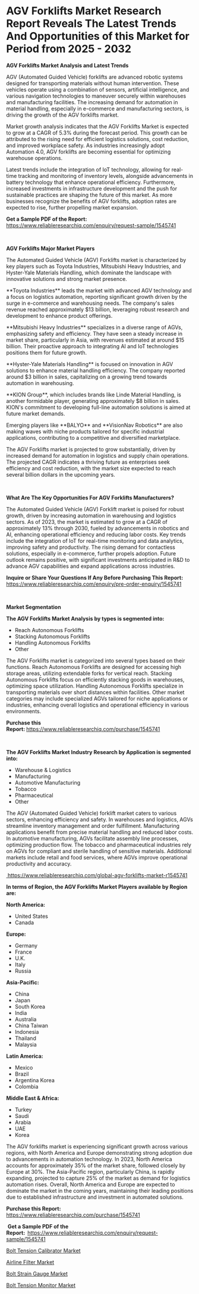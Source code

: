 <p><h1>AGV Forklifts Market Research Report Reveals The Latest Trends And Opportunities of this Market for Period from 2025 - 2032</h1></p><p><strong>AGV Forklifts Market Analysis and Latest Trends</strong></p>
<p><p>AGV (Automated Guided Vehicle) forklifts are advanced robotic systems designed for transporting materials without human intervention. These vehicles operate using a combination of sensors, artificial intelligence, and various navigation technologies to maneuver securely within warehouses and manufacturing facilities. The increasing demand for automation in material handling, especially in e-commerce and manufacturing sectors, is driving the growth of the AGV forklifts market.</p><p>Market growth analysis indicates that the AGV Forklifts Market is expected to grow at a CAGR of 5.3% during the forecast period. This growth can be attributed to the rising need for efficient logistics solutions, cost reduction, and improved workplace safety. As industries increasingly adopt Automation 4.0, AGV forklifts are becoming essential for optimizing warehouse operations.</p><p>Latest trends include the integration of IoT technology, allowing for real-time tracking and monitoring of inventory levels, alongside advancements in battery technology that enhance operational efficiency. Furthermore, increased investments in infrastructure development and the push for sustainable practices are shaping the future of this market. As more businesses recognize the benefits of AGV forklifts, adoption rates are expected to rise, further propelling market expansion.</p></p>
<p><strong>Get a Sample PDF of the Report:&nbsp;</strong> <a href="https://www.reliableresearchiq.com/enquiry/request-sample/1545741?utm_campaign=1088&utm_medium=2&utm_source=Github&utm_content=ia&utm_term=17022025&utm_id=agv-forklifts">https://www.reliableresearchiq.com/enquiry/request-sample/1545741</a></p>
<p>&nbsp;</p>
<p><strong>AGV Forklifts Major Market Players</strong></p>
<p><p>The Automated Guided Vehicle (AGV) Forklifts market is characterized by key players such as Toyota Industries, Mitsubishi Heavy Industries, and Hyster-Yale Materials Handling, which dominate the landscape with innovative solutions and strong market presence. </p><p>**Toyota Industries** leads the market with advanced AGV technology and a focus on logistics automation, reporting significant growth driven by the surge in e-commerce and warehousing needs. The company's sales revenue reached approximately $13 billion, leveraging robust research and development to enhance product offerings.</p><p>**Mitsubishi Heavy Industries** specializes in a diverse range of AGVs, emphasizing safety and efficiency. They have seen a steady increase in market share, particularly in Asia, with revenues estimated at around $15 billion. Their proactive approach to integrating AI and IoT technologies positions them for future growth.</p><p>**Hyster-Yale Materials Handling** is focused on innovation in AGV solutions to enhance material handling efficiency. The company reported around $3 billion in sales, capitalizing on a growing trend towards automation in warehousing. </p><p>**KION Group**, which includes brands like Linde Material Handling, is another formidable player, generating approximately $8 billion in sales. KION's commitment to developing full-line automation solutions is aimed at future market demands.</p><p>Emerging players like **BALYO** and **VisionNav Robotics** are also making waves with niche products tailored for specific industrial applications, contributing to a competitive and diversified marketplace.</p><p>The AGV Forklifts market is projected to grow substantially, driven by increased demand for automation in logistics and supply chain operations. The projected CAGR indicates a thriving future as enterprises seek efficiency and cost reduction, with the market size expected to reach several billion dollars in the upcoming years.</p></p>
<p>&nbsp;</p>
<p><strong>What Are The Key Opportunities For AGV Forklifts Manufacturers?</strong></p>
<p><p>The Automated Guided Vehicle (AGV) Forklift market is poised for robust growth, driven by increasing automation in warehousing and logistics sectors. As of 2023, the market is estimated to grow at a CAGR of approximately 13% through 2030, fueled by advancements in robotics and AI, enhancing operational efficiency and reducing labor costs. Key trends include the integration of IoT for real-time monitoring and data analytics, improving safety and productivity. The rising demand for contactless solutions, especially in e-commerce, further propels adoption. Future outlook remains positive, with significant investments anticipated in R&D to advance AGV capabilities and expand applications across industries.</p></p>
<p><strong>Inquire or Share Your Questions If Any Before Purchasing This Report:</strong> <a href="https://www.reliableresearchiq.com/enquiry/pre-order-enquiry/1545741?utm_campaign=1088&utm_medium=2&utm_source=Github&utm_content=ia&utm_term=17022025&utm_id=agv-forklifts">https://www.reliableresearchiq.com/enquiry/pre-order-enquiry/1545741</a></p>
<p>&nbsp;</p>
<p><strong>Market Segmentation</strong></p>
<p><strong>The AGV Forklifts Market Analysis by types is segmented into:</strong></p>
<p><ul><li>Reach Autonomous Forklifts</li><li>Stacking Autonomous Forklifts</li><li>Handling Autonomous Forklifts</li><li>Other</li></ul></p>
<p><p>The AGV Forklifts market is categorized into several types based on their functions. Reach Autonomous Forklifts are designed for accessing high storage areas, utilizing extendable forks for vertical reach. Stacking Autonomous Forklifts focus on efficiently stacking goods in warehouses, optimizing space utilization. Handling Autonomous Forklifts specialize in transporting materials over short distances within facilities. Other market categories may include specialized AGVs tailored for niche applications or industries, enhancing overall logistics and operational efficiency in various environments.</p></p>
<p><strong>Purchase this Report:&nbsp;</strong><a href="https://www.reliableresearchiq.com/purchase/1545741?utm_campaign=1088&utm_medium=2&utm_source=Github&utm_content=ia&utm_term=17022025&utm_id=agv-forklifts">https://www.reliableresearchiq.com/purchase/1545741</a></p>
<p>&nbsp;</p>
<p><strong>The AGV Forklifts Market Industry Research by Application is segmented into:</strong></p>
<p><ul><li>Warehouse & Logistics</li><li>Manufacturing</li><li>Automotive Manufacturing</li><li>Tobacco</li><li>Pharmaceutical</li><li>Other</li></ul></p>
<p><p>The AGV (Automated Guided Vehicle) forklift market caters to various sectors, enhancing efficiency and safety. In warehouses and logistics, AGVs streamline inventory management and order fulfillment. Manufacturing applications benefit from precise material handling and reduced labor costs. In automotive manufacturing, AGVs facilitate assembly line processes, optimizing production flow. The tobacco and pharmaceutical industries rely on AGVs for compliant and sterile handling of sensitive materials. Additional markets include retail and food services, where AGVs improve operational productivity and accuracy.</p></p>
<p><a href="https://www.reliableresearchiq.com/global-agv-forklifts-market-r1545741?utm_campaign=1088&utm_medium=2&utm_source=Github&utm_content=ia&utm_term=17022025&utm_id=agv-forklifts">&nbsp;https://www.reliableresearchiq.com/global-agv-forklifts-market-r1545741</a></p>
<p><strong>In terms of Region, the AGV Forklifts Market Players available by Region are:</strong></p>
<p>
    <p> <strong> North America: </strong>
        <ul>
            <li>United States</li>
            <li>Canada</li>
        </ul>
        </p> 
    <p> <strong> Europe: </strong>
        <ul>
            <li>Germany</li>
            <li>France</li>
            <li>U.K.</li>
            <li>Italy</li>
            <li>Russia</li>
        </ul>
        </p> 
    <p> <strong> Asia-Pacific: </strong>
        <ul>
            <li>China</li>
            <li>Japan</li>
            <li>South Korea</li>
            <li>India</li>
            <li>Australia</li>
            <li>China Taiwan</li>
            <li>Indonesia</li>
            <li>Thailand</li>
            <li>Malaysia</li>
        </ul>
        </p> 
    <p> <strong> Latin America: </strong>
        <ul>
            <li>Mexico</li>
            <li>Brazil</li>
            <li>Argentina Korea</li>
            <li>Colombia</li>
        </ul>
        </p> 
    <p> <strong> Middle East & Africa: </strong>
        <ul>
            <li>Turkey</li>
            <li>Saudi</li>
            <li>Arabia</li>
            <li>UAE</li>
            <li>Korea</li>
        </ul>
    </p>
    </p>
<p><p>The AGV forklifts market is experiencing significant growth across various regions, with North America and Europe demonstrating strong adoption due to advancements in automation technology. In 2023, North America accounts for approximately 35% of the market share, followed closely by Europe at 30%. The Asia-Pacific region, particularly China, is rapidly expanding, projected to capture 25% of the market as demand for logistics automation rises. Overall, North America and Europe are expected to dominate the market in the coming years, maintaining their leading positions due to established infrastructure and investment in automated solutions.</p></p>
<p><strong>Purchase this Report: </strong><a href="https://www.reliableresearchiq.com/purchase/1545741?utm_campaign=1088&utm_medium=2&utm_source=Github&utm_content=ia&utm_term=17022025&utm_id=agv-forklifts">https://www.reliableresearchiq.com/purchase/1545741</a></p>
<p>&nbsp;<strong>Get a Sample PDF of the Report:&nbsp;&nbsp;</strong><a href="https://www.reliableresearchiq.com/enquiry/request-sample/1545741?utm_campaign=1088&utm_medium=2&utm_source=Github&utm_content=ia&utm_term=17022025&utm_id=agv-forklifts">https://www.reliableresearchiq.com/enquiry/request-sample/1545741</a></p>
<p><strong></strong></p>
<p><p><a href="https://github.com/biyajausenik/Market-Research-Report-List-1/blob/main/bolt-tension-calibrator-market.md?utm_campaign=1088&utm_medium=2&utm_source=Github&utm_content=ia&utm_term=17022025&utm_id=agv-forklifts">Bolt Tension Calibrator Market</a></p><p><a href="https://github.com/herakterroem/Market-Research-Report-List-1/blob/main/airline-filter-market.md?utm_campaign=1088&utm_medium=2&utm_source=Github&utm_content=ia&utm_term=17022025&utm_id=agv-forklifts">Airline Filter Market</a></p><p><a href="https://github.com/sirayedantte/Market-Research-Report-List-1/blob/main/bolt-strain-gauge-market.md?utm_campaign=1088&utm_medium=2&utm_source=Github&utm_content=ia&utm_term=17022025&utm_id=agv-forklifts">Bolt Strain Gauge Market</a></p><p><a href="https://github.com/armsinwan/Market-Research-Report-List-1/blob/main/bolt-tension-monitor-market.md?utm_campaign=1088&utm_medium=2&utm_source=Github&utm_content=ia&utm_term=17022025&utm_id=agv-forklifts">Bolt Tension Monitor Market</a></p></p>